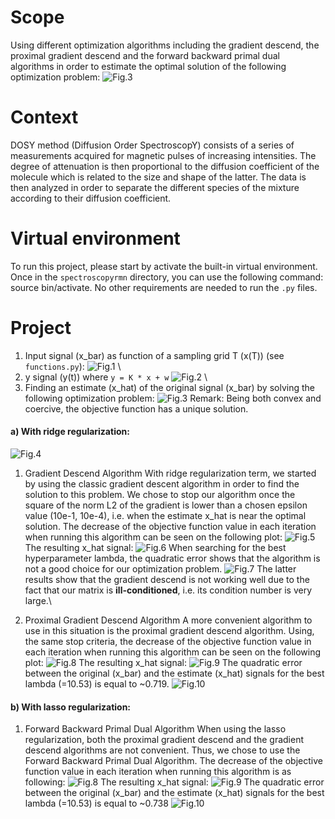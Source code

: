 # Scope
Using different optimization algorithms including the gradient descend, the proximal gradient descend and the forward backward primal dual algorithms in order to estimate the optimal solution of the following optimization problem:
![Fig.3](./include/optim_pb.png "optimization problem")

# Context
DOSY method (Diffusion Order SpectroscopY) consists of a series of measurements acquired for magnetic pulses of increasing intensities. The degree of attenuation is then proportional to the diffusion coefficient of the molecule which is related to the size and shape of the latter. The data is then analyzed in order to separate the different species of the mixture according to their diffusion coefficient.

# Virtual environment
To run this project, please start by activate the built-in virtual environment. Once in the `spectroscopyrmn` directory, you can use the following command: source bin/activate. No other requirements are needed to run the `.py` files.


# Project
1. Input signal (x_bar) as function of a sampling grid T (x(T)) (see `functions.py`):
![Fig.1](./figures/original_signal.png "Original Signal")
\
2. y signal (y(t)) where ```y = K * x + w```
![Fig.2](./figures/y(t).png "y signal")
\
3. Finding an estimate (x_hat) of the original signal (x_bar) by solving the following optimization problem:
![Fig.3](./include/optim_pb.png "optimization problem")
Remark: Being both convex and coercive, the objective function has a unique solution.

#### a) With ridge regularization:
   ![Fig.4](./include/regu_term.png "regularization term: ridge")
   1. Gradient Descend Algorithm
   With ridge regularization term, we started by using the classic gradient descent algorithm in order to find the solution to this problem. We chose to stop our algorithm once the square of the norm L2 of the gradient is lower than a chosen epsilon value (10e-1, 10e-4), i.e. when the estimate x_hat is near the optimal solution. The decrease of the objective function value in each iteration when running this algorithm can be seen on the following plot: 
   ![Fig.5](./figures/objective_history_grdt_dscd_ridge.png "Objective fct history with gradient descend algorithm")
   The resulting x_hat signal: 
   ![Fig.6](./figures/x_hat_grdt_dscd_ridge.png "Estimated x_hat signal using gradient descend algorithm (with ridge regularization)")
   When searching for the best hyperparameter lambda, the quadratic error shows that the algorithm is not a good choice for our optimization problem.
   ![Fig.7](./figures/quadratic_error_grdt_dscd_ridge.png "Quadratic error x_bar vs x_hat using gradient descend algorithm")
   The latter results show that the gradient descend is not working well due to the fact that our matrix is **ill-conditioned**, i.e. its condition number is very large.\

   2. Proximal Gradient Descend Algorithm
   A more convenient algorithm to use in this situation is the proximal gradient descend algorithm.  Using, the same stop criteria, the decrease of the objective function value in each iteration when running this algorithm can be seen on the following plot: 
   ![Fig.8](./figures/objective_history_prox_ridge.png "Objective fct history with proximal gradient descend algorithm")
   The resulting x_hat signal: 
   ![Fig.9](./figures/x_hat_grdt_dscd_ridge.png "Estimated x_hat signal using proximal gradient descend algorithm (with ridge regularization)")
   The quadratic error between the original (x_bar) and the estimate (x_hat) signals for the best lambda (=10.53) is equal to ~0.719.
   ![Fig.10](./figures/quadratic_error_prox_ridge.png "Quadratic error x_bar vs x_hat using proximal gradient descend algorithm")

#### b) With lasso regularization:
   1. Forward Backward Primal Dual Algorithm
   When using the lasso regularization, both the proximal gradient descend and the gradient descend algorithms are not convenient. Thus, we chose to use the Forward Backward Primal Dual Algorithm.
   The decrease of the objective function value in each iteration when running this algorithm is as following:
   ![Fig.8](./figures/objective_history_lasso.png "Objective fct history with the forward backward primal dual algorithm")
   The resulting x_hat signal: 
   ![Fig.9](./figures/x_hat_lasso.png "Estimated x_hat signal using forward backward primal dual algorithm (with lasso regularization)")
   The quadratic error between the original (x_bar) and the estimate (x_hat) signals for the best lambda (=10.53) is equal to ~0.738
   ![Fig.10](./figures/quadratic_error_lasso.png "Quadratic error x_bar vs x_hat using forward backward primal dual algorithm")



